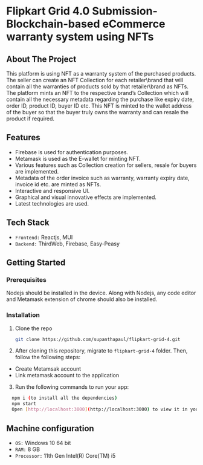 # Flipkart Grid 4.0 Submission- Blockchain-based eCommerce warranty system using NFTs

## About The Project

This platform is using NFT as a warranty system of the purchased products. The seller can create an NFT Collection for each retailer\brand that will contain all the warranties of products sold by that retailer\brand as NFTs. The platform mints an NFT to the respective brand’s Collection which will contain all the necessary metadata regarding the purchase like expiry date, order ID, product ID, buyer ID etc. This NFT is minted to the wallet address of the buyer so that the buyer truly owns the warranty and can resale the product if required.


## Features

- Firebase is used for authentication purposes.
- Metamask is used as the E-wallet for minting NFT.
- Various features such as Collection creation for sellers, resale for buyers are implemented.
- Metadata of the order invoice such as warranty, warranty expiry date, invoice id etc. are minted as NFTs. 
- Interactive and responsive UI.
- Graphical and visual innovative effects are implemented.
- Latest technologies are used.

## Tech Stack

- `Frontend:` Reactjs, MUI
- `Backend:` ThirdWeb, Firebase, Easy-Peasy

<!-- GETTING STARTED -->

## Getting Started

### Prerequisites

Nodejs should be installed in the device. Along with Nodejs, any code editor and Metamask extension of chrome should also be installed.

### Installation

1. Clone the repo
   ```sh
   git clone https://github.com/supanthapaul/flipkart-grid-4.git
   ```
2. After cloning this repository, migrate to `flipkart-grid-4` folder. Then, follow the following steps:

- Create Metamsak account
- Link metamask account to the application

3. Run the following commands to run your app:

```bash
  npm i (to install all the dependencies)
  npm start
  Open [http://localhost:3000](http://localhost:3000) to view it in your browser.
```

## Machine configuration

- `OS:` Windows 10 64 bit
- `RAM:` 8 GB
- `Processor:` 11th Gen Intel(R) Core(TM) i5


